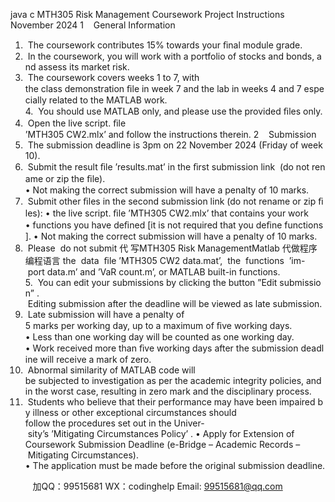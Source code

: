 java c
MTH305 Risk Management
Coursework Project Instructions
November 2024
1    General Information
1.  The coursework contributes 15% towards your ﬁnal module grade.
2.  In the coursework, you will work with a portfolio of stocks and bonds, and assess its market risk.
3.  The coursework covers weeks 1 to 7, with the class demonstration ﬁle in week 7 and the lab in weeks 4 and 7 especially related to the MATLAB work.
4.  You should use MATLAB only, and please use the provided ﬁles only.
5.  Open the live script. ﬁle ’MTH305 CW2.mlx’ and follow the instructions therein.
2    Submission
1.  The submission deadline is 3pm on 22 November 2024 (Friday of week 10).
2.  Submit the result ﬁle ’results.mat’ in the ﬁrst submission link  (do not rename or zip the ﬁle).
• Not making the correct submission will have a penalty of 10 marks.
3.  Submit other ﬁles in the second submission link (do not rename or zip ﬁles):
• the live script. ﬁle ’MTH305 CW2.mlx’ that contains your work
• functions you have deﬁned [it is not required that you deﬁne functions].
• Not making the correct submission will have a penalty of 10 marks.
4.  Please  do not submit 代 写MTH305 Risk ManagementMatlab
代做程序编程语言 the  data  ﬁle ’MTH305 CW2 data.mat’,  the  functions  ’im- port data.m’ and ’VaR count.m’, or MATLAB built-in functions.
5.  You can edit your submissions by clicking the button ”Edit submission” .  Editing submission after the deadline will be viewed as late submission.
6.  Late submission will have a penalty of 5 marks per working day, up to a maximum of ﬁve working days.
• Less than one working day will be counted as one working day.
• Work received more than ﬁve working days after the submission deadline will receive a mark of zero.
7.  Abnormal similarity of MATLAB code will be subjected to investigation as per the academic integrity policies, and in the worst case, resulting in zero mark and the disciplinary process.
8.  Students who believe that their performance may have been impaired by illness or other exceptional circumstances should follow the procedures set out in the Univer- sity’s ’Mitigating Circumstances Policy’ .
• Apply for Extension of Coursework Submission Deadline (e-Bridge – Academic Records – Mitigating Circumstances).
• The application must be made before the original submission deadline.

         
加QQ：99515681  WX：codinghelp  Email: 99515681@qq.com
